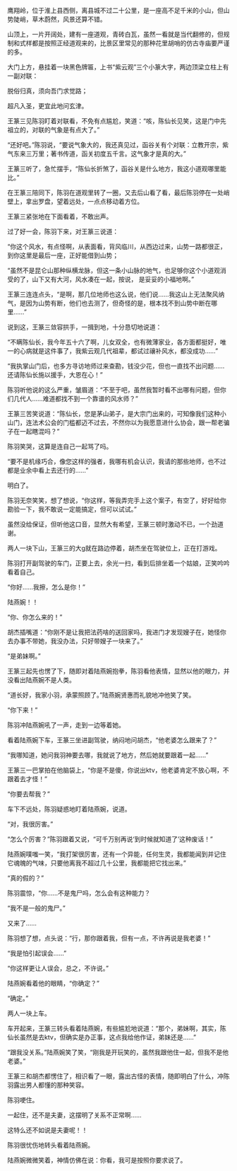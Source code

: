 鹰翔岭，位于淮上县西侧，离县城不过二十公里，是一座高不足千米的小山，但山势陡峭，草木蔚然，风景还算不错。

山顶上，一片开阔处，建有一座道观，青砖白瓦，虽然一看就是当代翻修的，但规制和式样都是按照正经道观来的，比景区里常见的那种花里胡哨的仿古寺庙要严谨的多。

大门上方，悬挂着一块黑色牌匾，上书“紫云观”三个小篆大字，两边顶梁立柱上有一副对联：

脱俗归真，须向吾门求觉路；

超凡入圣，更宜此地问玄津。

王篆三见陈羽盯着对联看，不免有点尴尬，笑道：“咳，陈仙长见笑，这是门中先祖立的，对联的气象是有点大了。”

“还好吧。”陈羽说，“要说气象大的，我还真见过，函谷关有个对联：立教开宗，紫气东来三万里；著书传道，函关初度五千言。这气象才是真的大。”

王篆三听了，急忙摆手，“陈仙长折煞了，函谷关是什么地方，我这小道观哪里能比。”

在王篆三陪同下，陈羽在道观里转了一圈，又去后山看了看，最后陈羽停在一处峭壁上，拿出罗盘，望着远处，一点点移动着方位。

王篆三紧张地在下面看着，不敢出声。

过了好一会，陈羽下来，对王篆三说道：

“你这个风水，有点怪啊，从表面看，背风临川，从西边过来，山势一路都很正，到你这里是最后一座，正好能借到山势；

“虽然不是昆仑山那种纵横龙脉，但这一条小山脉的地气，也足够你这个小道观消受的了，山下又有大河，风水凑在一起，按说， 是妥妥的小福地啊。”

王篆三连连点头，“是啊，那几位地师也这么说，他们说……我这山上无法聚风纳气，是因为山势有断，他们也去测了，但奇怪的是，根本找不到山势中断在哪里……”

说到这，王篆三敛容拱手，一揖到地，十分恳切地说道：

“不瞒陈仙长，我今年五十六了啊，儿女双全，也有微薄家业，各方面都挺好，唯一的心病就是这件事了，我紫云观几代祖辈，都试过禳补风水，都没成功……”

“我执掌山门后，也多方寻访地师过来查勘，钱没少花，但也一直找不出问题……还请陈仙长施以援手，大恩在心！”

陈羽听他说的这么严重，皱眉道：“不至于吧，虽然我暂时看不出哪有问题，但你们几代人……难道都找不到一个靠谱的风水师？”

王篆三苦笑说道：“陈仙长，您是茅山弟子，是大宗门出来的，可知像我们这种小山门，连法术公会的门槛都迈不过去，不然你以为我愿意进什么协会，跟一帮老骗子在一起瞎混吗？”

陈羽笑哭，这算是连自己一起骂了吗。

“要不是机缘巧合，像您这样的强者，我哪有机会认识，我请的那些地师，也不过都是业余中看上去还行的……”

明白了。

陈羽无奈笑笑，想了想说，“你这样，等我弄完手上这个案子，有空了，好好给你勘验一下，我不敢说一定能搞定，但可以试试。”

虽然没给保证，但听他这口音，显然大有希望，王篆三顿时激动不已，一个劲道谢。

两人一块下山，王篆三的大g就在路边停着，胡杰坐在驾驶位上，正在打游戏。

陈羽打开副驾驶的车门，正要上去，余光一扫，看到后排坐着一个姑娘，正笑吟吟看着自己。

“你好……我擦，怎么是你！”

陆燕婉！！

“你、你怎么来的！”

胡杰插嘴道：“你刚不是让我把法药啥的送回家吗，我进门才发现嫂子在，她怪你去办事不带她，我没办法，只好带嫂子一块来了。”

“是弟妹啊。”

王篆三起先也愣了下，随即对着陆燕婉抱拳，陈羽看他表情，显然以他的眼力，并没看出陆燕婉不是人类。

“道长好，我家小羽，承蒙照顾了。”陆燕婉贤惠而礼貌地冲他笑了笑。

“你下来！”

陈羽冲陆燕婉吼了一声，走到一边等着她。

看着陆燕婉下车，王篆三坐进副驾驶，纳闷地问胡杰，“他老婆怎么跟来了？”

“我哪知道，她问我羽神要去哪，我就说了地方，然后她就要跟着一起……”

王篆三一巴掌拍在他脑袋上，“你是不是傻，你说出ktv，他老婆肯定不放心啊，不跟着去才怪！”

“你要去帮我？”

车下不远处，陈羽疑惑地盯着陆燕婉，说道。

“对，我很厉害。”

“怎么个厉害？”陈羽跟着又说，“可千万别再说‘到时候就知道了’这种废话！”

陆燕婉噗嗤一笑，“我打架很厉害，还有一个异能，任何生灵，我都能闻到并记住它魂魄的气味，只要他离我不超过几十公里，我都能把它找出来。”

“真的假的？”

陈羽震惊，“你……不是鬼尸吗，怎么会有这种能力？

“我不是一般的鬼尸。”

又来了……

陈羽想了想，点头说：“行，那你跟着我，但有一点，不许再说是我老婆！”

“我是怕引起误会……”

“你这样更让人误会，总之，不许说。”

陆燕婉看着他的眼睛，“你确定？”

“确定。”

两人一块上车。

车开起来，王篆三转头看着陆燕婉，有些尴尬地说道：“那个，弟妹啊，其实，陈仙长虽然是去ktv，但确实是办正事，这点我给他作证，弟妹还是……”

“跟我没关系。”陆燕婉笑了笑，“刚我是开玩笑的，虽然我跟他住一起，但我不是他老婆。”

王篆三和胡杰都愣住了，相识看了一眼，露出古怪的表情，随即明白了什么，冲陈羽露出男人都懂的那种笑容。

陈羽哽住。

一起住，还不是夫妻，这摆明了关系不正常啊……

这特么还不如说是夫妻呢！！

陈羽很忧伤地转头看着陆燕婉。

陆燕婉微微笑着，神情仿佛在说：你看，我可是按照你要求说了。

